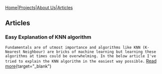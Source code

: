 [Home](/Readme.md)|[Projects](/articles/list.md)|[About Us](/Example.md)|[Articles](/articleslist.md)

## Articles

### Easy Explanation of KNN algorithm
` Fundamentals are of utmost importance and algorithms like KNN (K-Nearest Neighbour) are bricks of machine learning but learning these algorithms at times could be overwhelming. In the below article I've tried to explain the KNN algorithm in the easiest way possible. ` [Read more](https://www.linkedin.com/pulse/easy-explanation-knn-k-nearest-neighbour-mehrajur-rahman-mirdha/){target="_blank")

